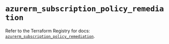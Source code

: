 # `azurerm_subscription_policy_remediation`

Refer to the Terraform Registry for docs: [`azurerm_subscription_policy_remediation`](https://registry.terraform.io/providers/hashicorp/azurerm/4.13.0/docs/resources/subscription_policy_remediation).
